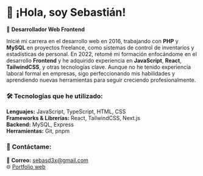 # 👋 ¡Hola, soy Sebastián!  

🌟 **Desarrollador Web Frontend**  

Inicié mi carrera en el desarrollo web en 2016, trabajando con **PHP** y **MySQL** en proyectos freelance, como sistemas de control de inventarios y estadísticas de personal. En 2022, retomé mi formación enfocándome en el desarrollo **Frontend** y he adquirido experiencia en **JavaScript**, **React**, **TailwindCSS**, y otras tecnologías clave. Aunque no he tenido experiencia laboral formal en empresas, sigo perfeccionando mis habilidades y aprendiendo nuevas herramientas para seguir creciendo profesionalmente.


### 🛠️ **Tecnologías que he utilizado:**
**Lenguajes:** JavaScript, TypeScript, HTML, CSS  
**Frameworks & Librerías:** React, TailwindCSS, Next.js  
**Backend:** MySQL, Express   
**Herramientas:** Git, pnpm



### 💬 **Contáctame:**  
📧 **Correo:** [sebasd3x@gmail.com](mailto:sebasd3x@gmail.com)  
🌐 [Portfolio web](https://sebastiandc.vercel.app)

